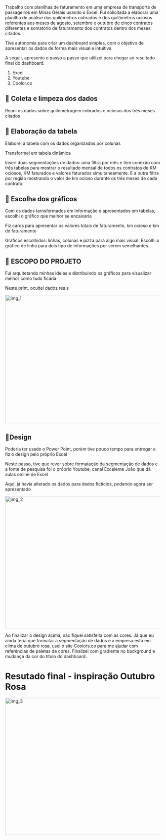Trabalho com planilhas de faturamento em uma empresa de transporte de passageiros em Minas Gerais usando o Excel. Fui solicitada a elaborar uma planilha de análise dos quilômetros cobrados e dos quilômetros ociosos referentes aos meses de agosto, setembro e outubro de cinco contratos diferentes e somatório de faturamento dos contratos dentro dos meses citados. 

Tive autonomia para criar um dashboard simples, com o objetivo de apresentar os dados de forma mais visual e intuitiva. 

A seguir, apresento o passo a passo que utilizei para chegar ao resultado final do dashboard. 

<ol>
  <li>Excel </li>
  <li>Youtube </li>
  <li>Coolor.co </li>
</ol>
<h2>🔷 Coleta e limpeza dos dados</h2> 

  Reuni os dados sobre quilometragem cobrados e ociosos dos três meses citados 

<h2>🔷 Elaboração da tabela </h2>

  Elaborei a tabela com os dados organizados por colunas 

  Transformei em tabela dinâmica 

  Inseri duas segmentações de dados: uma filtra por mês e tem conexão com três tabelas para mostrar o resultado mensal de todos os contratos de KM ociosos, KM faturados e valores faturados simultaneamente. E a outra filtra por região mostrando o valor de km ocioso durante os três meses de cada contrato. 

<h2>🔷 Escolha dos gráficos  </h2>

  Com os dados tarnsformados em informação e apresentados em tabelas, escolhi o gráfico que melhor se encaixaria 

  Fiz cards para apresentar os valores totais de faturamento, km ocioso e km de faturamento 

  Gráficos escolhidos: linhas, colunas e pizza para algo mais visual. Escolhi o gráfico de linha para dois tipo de informações por serem semelhantes. 


<h2>🔷 ESCOPO DO PROJETO  </h2>

  Fui arquitetando minhas ideias e distribuindo os gráficos para visualizar melhor como tudo ficaria

  Neste print, ocultei dados reais 

<img width="1043" height="418" alt="img_1" src="https://github.com/user-attachments/assets/3e05fc0b-f4ef-4556-afbe-b7eb2d44f4d8" />

<h2>🔷Design </h2>

  Poderia ter usado o Power Point, porém tive pouco tempo para entregar e fiz o design pelo próprio Excel 

  Neste passo, tive que rever sobre formatação da segmentação de dados e a fonte de pesquisa  foi o próprio Youtube, canal Excelente João que dá aulas online de Excel  

  Aqui, já havia alterado os dados para dados fictícios, podendo agora ser apresentado 

 
<img width="1049" height="428" alt="img_2" src="https://github.com/user-attachments/assets/737742be-9547-46d1-8e0e-2113cfd7bae6" />
 

  Ao finalizar o design acima, não fiquei satisfeita com as cores.
  Já que eu ainda teria que formatar a segmentação de dados e a empresa está em clima de outubro rosa, usei o site Coolors.co para me ajudar com referências de paletas de cores. 
  Finalizei com gradiente no background e mudança da cor do título do dashboard. 

  <h1>Resutado final - inspiração Outubro Rosa</h1>

<img width="1111" height="444" alt="img_3" src="https://github.com/user-attachments/assets/4004c106-7bb3-446f-b4ad-5e0a99c1f851" />
 

 
